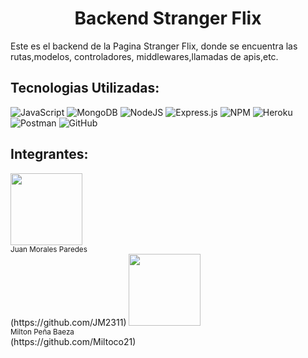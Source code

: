 <h1 align="center"> Backend Stranger Flix </h1>
Este es el backend de la Pagina Stranger Flix, donde se encuentra las rutas,modelos, controladores, middlewares,llamadas de apis,etc.

## Tecnologias Utilizadas:
![JavaScript](https://img.shields.io/badge/javascript-%23323330.svg?style=for-the-badge&logo=javascript&logoColor=%23F7DF1E)
![MongoDB](https://img.shields.io/badge/MongoDB-%234ea94b.svg?style=for-the-badge&logo=mongodb&logoColor=white)
![NodeJS](https://img.shields.io/badge/node.js-6DA55F?style=for-the-badge&logo=node.js&logoColor=white)
![Express.js](https://img.shields.io/badge/express.js-%23404d59.svg?style=for-the-badge&logo=express&logoColor=%2361DAFB)
![NPM](https://img.shields.io/badge/NPM-%23000000.svg?style=for-the-badge&logo=npm&logoColor=white)
	![Heroku](https://img.shields.io/badge/heroku-%23430098.svg?style=for-the-badge&logo=heroku&logoColor=white)
  ![Postman](https://img.shields.io/badge/Postman-FF6C37?style=for-the-badge&logo=postman&logoColor=white)
  ![GitHub](https://img.shields.io/badge/github-%23121011.svg?style=for-the-badge&logo=github&logoColor=white)
  
<h2 align="left">Integrantes:</h2>
 <img src="https://user-images.githubusercontent.com/100243624/187047419-a5287b45-00bb-46a9-a1af-8e6682549048.png" width=115><br><sub>Juan Morales Paredes</sub> <br>(https://github.com/JM2311)
 <img src="https://user-images.githubusercontent.com/100243624/187047498-891add9c-d150-4763-bd7e-02729b5c613a.jpg" width=115><br><sub>Milton Peña Baeza</sub> <br>(https://github.com/Miltoco21)

